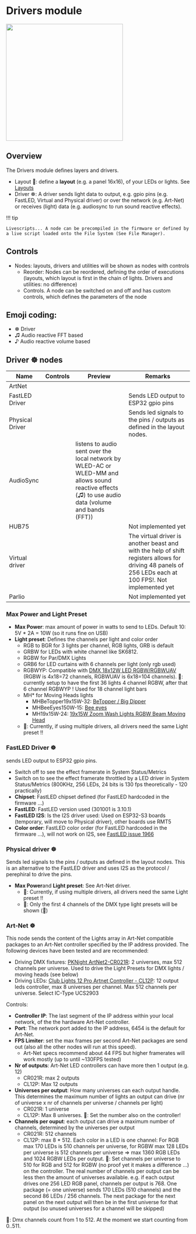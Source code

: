 # Drivers module

<img width="320" src="https://github.com/user-attachments/assets/587bfb07-2da1-41fe-978e-43e431fd9517" />

## Overview

The Drivers module defines layers and drivers.

* Layout 🚥: define a **layout** (e.g. a panel 16x16), of your LEDs or lights. See [Layouts](https://moonmodules.org/MoonLight/layouts/)
* Driver ☸️: A driver sends light data to output, e.g. gpio pins (e.g. FastLED, Virtual and Physical driver) or over the network (e.g. Art-Net) or receives (light) data (e.g. audiosync to run sound reactive effects).

!!! tip

    Livescripts... A node can be precompiled in the firmware or defined by a live script loaded onto the File System (See File Manager).

## Controls

* Nodes: layouts, drivers and utilities will be shown as nodes with controls
    * Reorder: Nodes can be reordered, defining the order of executions (layouts, which layout is first in the chain of lights. Drivers and utilities: no difference)
    * Controls. A node can be switched on and off and has custom controls, which defines the parameters of the node

## Emoji coding:

* ☸️ Driver
* ♫ Audio reactive FFT based
* ♪ Audio reactive volume based

## Driver ☸️ nodes

| Name | Controls | Preview | Remarks
| ---- | ----- | ---- | ---- |
| ArtNet | | | |
| FastLED Driver | | | Sends LED output to ESP32 gpio pins |
| Physical Driver | | | Sends led signals to the pins / outputs as defined in the layout nodes. |
| AudioSync | | listens to audio sent over the local network by WLED-AC or WLED-MM and allows sound reactive effects (♫) to use audio data (volume and bands (FFT)) |
| HUB75 | | | Not implemented yet |
| Virtual driver | | | The virtual driver is another beast and with the help of shift registers allows for driving 48 panels of 256 LEDs each at 100 FPS!. Not implemented yet |
| Parlio | | | Not implemented yet |

### Max Power and Light Preset

* **Max Power**: max amount of power in watts to send to LEDs. Default 10: 5V * 2A = 10W (so it runs fine on USB)
* **Light preset**: Defines the channels per light and color order
    * RGB to BGR for 3 lights per channel, RGB lights, GRB is default
    * GRBW for LEDs with white channel like SK6812.
    * RGBW for Par/DMX Lights
    * GRB6 for LED curtains with 6 channels per light (only rgb used)
    * RGBWYP: Compatible with [DMX 18x12W LED RGBW/RGBWUAV](https://s.click.aliexpress.com/e/_EJQoRlM) (RGBW is 4x18=72 channels, RGBWUAV is 6x18=104 channels). 🚧: currently setup to have the first 36 lights 4 channel RGBW, after that 6 channel RGBWYP ! Used for 18 channel light bars
    * MH* for Moving Heads lights
        * MHBeTopper19x15W-32: [BeTopper / Big Dipper](https://betopperdj.com/products/betopper-19x15w-rgbw-with-light-strip-effect-moving-head-light)
        * MHBeeEyes150W-15: [Bee eyes](https://a.co/d/bkTY4DX)
        * MH19x15W-24: [19x15W Zoom Wash Lights RGBW Beam Moving Head](https://s.click.aliexpress.com/e/_EwBfFYw)
    * 🚨: Currently, if using multiple drivers, all drivers need the same Light preset !!

### FastLED Driver ☸️

sends LED output to ESP32 gpio pins.

* Switch off to see the effect framerate in System Status/Metrics
* Switch on to see the effect framerate throttled by a LED driver in System Status/Metrics (800KHz, 256 LEDs, 24 bits is 130 fps theoretically - 120 practically)
* **Chipset**: FastLED chipset defined (for FastLED hardcoded in the firmware ...)
* **FastLED**: FastLED version used (301001 is 3.10.1)
* **FastLED I2S**: Is the I2S driver used: Used on ESP32-S3 boards (temporary, will move to Physical driver), other boards use RMT5
* **Color order**: FastLED color order (for FastLED hardcoded in the firmware ...), will not work on I2S, see [FastLED issue 1966](https://github.com/FastLED/FastLED/issues/1966)

### Physical driver ☸️

Sends led signals to the pins / outputs as defined in the layout nodes. This is an alternative to the FastLED driver and uses I2S as the protocol / perephiral to drive the pins.

* **Max Power**and **Light preset**: See Art-Net driver. 
    * 🚨: Currently, if using multiple drivers, all drivers need the same Light preset !!
    * 🚨: Only the first 4 channels of the DMX type light presets will be shown (🚧)

### Art-Net ☸️

This node sends the content of the Lights array in Art-Net compatible packages to an Art-Net controller specified by the IP address provided.
The following devices have been tested and are recommended:

* Driving DMX fixtures: [PKNight ArtNet2-CR021R](https://s.click.aliexpress.com/e/_ExRrKe4): 2 universes, max 512 channels per universe. Used to drive the Light Presets for DMX lights / moving heads (see below)
* Driving LEDs: [Club Lights 12 Pro Artnet Controller - CL12P](https://s.click.aliexpress.com/e/_Ex9uaOk): 12 output leds controller, max 8 universes per channel. Max 512 channels per universe. Select IC-Type UCS2903

Controls:

* **Controller IP**: The last segment of the IP address within your local network, of the the hardware Art-Net controller.
* **Port**: The network port added to the IP address, 6454 is the default for Art-Net.
* **FPS Limiter**: set the max frames per second Art-Net packages are send out (also all the other nodes will run at this speed).
    * Art-Net specs recommend about 44 FPS but higher framerates will work mostly (up to until ~130FPS tested)
* **Nr of outputs**: Art-Net LED controllers can have more then 1 output (e.g. 12)
    * CR021R: max 2 outputs
    * CL12P: Max 12 outputs
* **Universes per output**: How many universes can each output handle. This determines the maximum number of lights an output can drive (nr of universe x nr of channels per universe / channels per light)
    * CR021R: 1 universe
    * CL12P: Max 8 universes. 🚨: Set the number also on the controller! 
* **Channels per ouput**: each output can drive a maximum number of channels, determined by the universes per output
    * CR021R: 512 channels
    * CL12P: max 8 * 512. Each color in a LED is one channel: For RGB max 170 LEDs is 510 channels per universe, for RGBW max 128 LEDs per universe is 512 channels per universe => max 1360 RGB LEDs and 1024 RGBW LEDs per output. 🚨: Set channels per universe to 510 for RGB and 512 for RGBW (no proof yet it makes a difference ...) on the controller. The real number of channels per output can be less then the amount of universes available. e.g. if each output drives one 256 LED RGB panel, channels per output is 768. One package (= one universe) sends 170 LEDs (510 channels) and the second 86 LEDs / 256 channels. The next package for the next panel on the next output will then be in the first universe for that output (so unused universes for a channel will be skipped)

🚨: Dmx channels count from 1 to 512. At the moment we start counting from 0..511.
